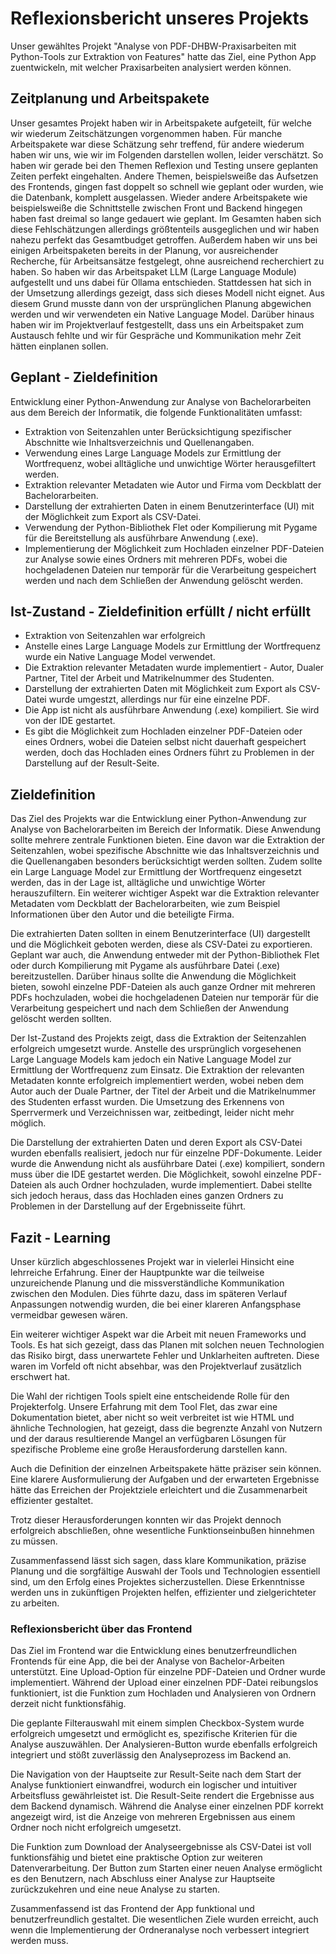 # Reflexionsbericht unseres Projekts

Unser gewähltes Projekt "Analyse von PDF-DHBW-Praxisarbeiten mit Python-Tools zur Extraktion von Features" hatte das Ziel, eine Python App zuentwickeln, mit welcher Praxisarbeiten analysiert werden können.

## Zeitplanung und Arbeitspakete

Unser gesamtes Projekt haben wir in Arbeitspakete aufgeteilt, für welche wir wiederum Zeitschätzungen vorgenommen haben. Für manche Arbeitspakete war diese Schätzung sehr treffend, für andere wiederum haben wir uns, wie wir im Folgenden darstellen wollen, leider verschätzt.
So haben wir gerade bei den Themen Reflexion und Testing unsere geplanten Zeiten perfekt eingehalten. Andere Themen, beispielsweiße das Aufsetzen des Frontends, gingen fast doppelt so schnell wie geplant oder wurden, wie die Datenbank, komplett ausgelassen. 
Wieder andere Arbeitspakete wie beispielsweiße die Schnittstelle zwischen Front und Backend hingegen haben fast dreimal so lange gedauert wie geplant. 
Im Gesamten haben sich diese Fehlschätzungen allerdings größtenteils ausgeglichen und wir haben nahezu perfekt das Gesamtbudget getroffen.
Außerdem haben wir uns bei einigen Arbeitspaketen bereits in der Planung, vor ausreichender Recherche, für Arbeitsansätze festgelegt, ohne ausreichend recherchiert zu haben. So haben wir das Arbeitspaket LLM (Large Language Module) aufgestellt und uns dabei für Ollama entschieden. Stattdessen hat sich in der Umsetzung allerdings gezeigt, dass sich dieses Modell nicht eignet. Aus diesem Grund musste dann von der ursprünglichen Planung abgewichen werden und wir verwendeten ein Native Language Model. 
Darüber hinaus haben wir im Projektverlauf festgestellt, dass uns ein Arbeitspaket zum Austausch fehlte und wir für Gespräche und Kommunikation mehr Zeit hätten einplanen sollen. 


## Geplant - Zieldefinition

Entwicklung einer Python-Anwendung zur Analyse von Bachelorarbeiten aus dem Bereich der Informatik, die folgende Funktionalitäten umfasst:

- Extraktion von Seitenzahlen unter Berücksichtigung spezifischer Abschnitte wie Inhaltsverzeichnis und Quellenangaben.
- Verwendung eines Large Language Models zur Ermittlung der Wortfrequenz, wobei alltägliche und unwichtige Wörter herausgefiltert werden.
- Extraktion relevanter Metadaten wie Autor und Firma vom Deckblatt der Bachelorarbeiten.
- Darstellung der extrahierten Daten in einem Benutzerinterface (UI) mit der Möglichkeit zum Export als CSV-Datei.
- Verwendung der Python-Bibliothek Flet oder Kompilierung mit Pygame für die Bereitstellung als ausführbare Anwendung (.exe).
- Implementierung der Möglichkeit zum Hochladen einzelner PDF-Dateien zur Analyse sowie eines Ordners mit mehreren PDFs, wobei die hochgeladenen Dateien nur temporär für die Verarbeitung gespeichert werden und nach dem Schließen der Anwendung gelöscht werden.

## Ist-Zustand - Zieldefinition erfüllt / nicht erfüllt

- Extraktion von Seitenzahlen war erfolgreich
- Anstelle eines Large Language Models zur Ermittlung der Wortfrequenz wurde ein Native Language Model verwendet.
- Die Extraktion relevanter Metadaten wurde implementiert - Autor, Dualer Partner, Titel der Arbeit und Matrikelnummer des Studenten.
- Darstellung der extrahierten Daten mit Möglichkeit zum Export als CSV-Datei wurde umgestzt, allerdings nur für eine einzelne PDF.
- Die App ist nicht als ausführbare Anwendung (.exe) kompiliert. Sie wird von der IDE gestartet.
- Es gibt die Möglichkeit zum Hochladen einzelner PDF-Dateien oder eines Ordners, wobei die Dateien selbst nicht dauerhaft gespeichert werden, doch das Hochladen eines Ordners führt zu Problemen in der Darstellung auf der Result-Seite. 

## Zieldefinition

Das Ziel des Projekts war die Entwicklung einer Python-Anwendung zur Analyse von Bachelorarbeiten im Bereich der Informatik. Diese Anwendung sollte mehrere zentrale Funktionen bieten. Eine davon war die Extraktion der Seitenzahlen, wobei spezifische Abschnitte wie das Inhaltsverzeichnis und die Quellenangaben besonders berücksichtigt werden sollten. Zudem sollte ein Large Language Model zur Ermittlung der Wortfrequenz eingesetzt werden, das in der Lage ist, alltägliche und unwichtige Wörter herauszufiltern. Ein weiterer wichtiger Aspekt war die Extraktion relevanter Metadaten vom Deckblatt der Bachelorarbeiten, wie zum Beispiel Informationen über den Autor und die beteiligte Firma.

Die extrahierten Daten sollten in einem Benutzerinterface (UI) dargestellt und die Möglichkeit geboten werden, diese als CSV-Datei zu exportieren. Geplant war auch, die Anwendung entweder mit der Python-Bibliothek Flet oder durch Kompilierung mit Pygame als ausführbare Datei (.exe) bereitzustellen. Darüber hinaus sollte die Anwendung die Möglichkeit bieten, sowohl einzelne PDF-Dateien als auch ganze Ordner mit mehreren PDFs hochzuladen, wobei die hochgeladenen Dateien nur temporär für die Verarbeitung gespeichert und nach dem Schließen der Anwendung gelöscht werden sollten.

Der Ist-Zustand des Projekts zeigt, dass die Extraktion der Seitenzahlen erfolgreich umgesetzt wurde. Anstelle des ursprünglich vorgesehenen Large Language Models kam jedoch ein Native Language Model zur Ermittlung der Wortfrequenz zum Einsatz. Die Extraktion der relevanten Metadaten konnte erfolgreich implementiert werden, wobei neben dem Autor auch der Duale Partner, der Titel der Arbeit und die Matrikelnummer des Studenten erfasst wurden. Die Umsetzung des Erkennens von Sperrvermerk und Verzeichnissen war, zeitbedingt, leider nicht mehr möglich.

Die Darstellung der extrahierten Daten und deren Export als CSV-Datei wurden ebenfalls realisiert, jedoch nur für einzelne PDF-Dokumente. Leider wurde die Anwendung nicht als ausführbare Datei (.exe) kompiliert, sondern muss über die IDE gestartet werden. Die Möglichkeit, sowohl einzelne PDF-Dateien als auch Ordner hochzuladen, wurde implementiert. Dabei stellte sich jedoch heraus, dass das Hochladen eines ganzen Ordners zu Problemen in der Darstellung auf der Ergebnisseite führt.

## Fazit - Learning

Unser kürzlich abgeschlossenes Projekt war in vielerlei Hinsicht eine lehrreiche Erfahrung. Einer der Hauptpunkte war die teilweise unzureichende Planung und die missverständliche Kommunikation zwischen den Modulen. Dies führte dazu, dass im späteren Verlauf Anpassungen notwendig wurden, die bei einer klareren Anfangsphase vermeidbar gewesen wären.

Ein weiterer wichtiger Aspekt war die Arbeit mit neuen Frameworks und Tools. Es hat sich gezeigt, dass das Planen mit solchen neuen Technologien das Risiko birgt, dass unerwartete Fehler und Unklarheiten auftreten. Diese waren im Vorfeld oft nicht absehbar, was den Projektverlauf zusätzlich erschwert hat.

Die Wahl der richtigen Tools spielt eine entscheidende Rolle für den Projekterfolg. Unsere Erfahrung mit dem Tool Flet, das zwar eine Dokumentation bietet, aber nicht so weit verbreitet ist wie HTML und ähnliche Technologien, hat gezeigt, dass die begrenzte Anzahl von Nutzern und der daraus resultierende Mangel an verfügbaren Lösungen für spezifische Probleme eine große Herausforderung darstellen kann.

Auch die Definition der einzelnen Arbeitspakete hätte präziser sein können. Eine klarere Ausformulierung der Aufgaben und der erwarteten Ergebnisse hätte das Erreichen der Projektziele erleichtert und die Zusammenarbeit effizienter gestaltet.

Trotz dieser Herausforderungen konnten wir das Projekt dennoch erfolgreich abschließen, ohne wesentliche Funktionseinbußen hinnehmen zu müssen. 

Zusammenfassend lässt sich sagen, dass klare Kommunikation, präzise Planung und die sorgfältige Auswahl der Tools und Technologien essentiell sind, um den Erfolg eines Projektes sicherzustellen. Diese Erkenntnisse werden uns in zukünftigen Projekten helfen, effizienter und zielgerichteter zu arbeiten.





### Reflexionsbericht über das Frontend

Das Ziel im Frontend war die Entwicklung eines benutzerfreundlichen Frontends für eine App, die bei der Analyse von Bachelor-Arbeiten unterstützt. Eine Upload-Option für einzelne PDF-Dateien und Ordner wurde implementiert. Während der Upload einer einzelnen PDF-Datei reibungslos funktioniert, ist die Funktion zum Hochladen und Analysieren von Ordnern derzeit nicht funktionsfähig. 

Die geplante Filterauswahl mit einem simplen Checkbox-System wurde erfolgreich umgesetzt und ermöglicht es, spezifische Kriterien für die Analyse auszuwählen. Der Analysieren-Button wurde ebenfalls erfolgreich integriert und stößt zuverlässig den Analyseprozess im Backend an. 

Die Navigation von der Hauptseite zur Result-Seite nach dem Start der Analyse funktioniert einwandfrei, wodurch ein logischer und intuitiver Arbeitsfluss gewährleistet ist. Die Result-Seite rendert die Ergebnisse aus dem Backend dynamisch. Während die Analyse einer einzelnen PDF korrekt angezeigt wird, ist die Anzeige von mehreren Ergebnissen aus einem Ordner noch nicht erfolgreich umgesetzt. 

Die Funktion zum Download der Analyseergebnisse als CSV-Datei ist voll funktionsfähig und bietet eine praktische Option zur weiteren Datenverarbeitung. Der Button zum Starten einer neuen Analyse ermöglicht es den Benutzern, nach Abschluss einer Analyse zur Hauptseite zurückzukehren und eine neue Analyse zu starten.

Zusammenfassend ist das Frontend der App funktional und benutzerfreundlich gestaltet. Die wesentlichen Ziele wurden erreicht, auch wenn die Implementierung der Ordneranalyse noch verbessert integriert werden muss.
